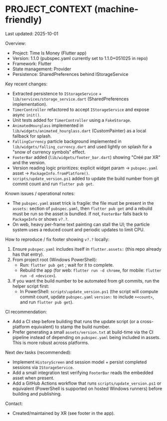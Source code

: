 # PROJECT_CONTEXT (machine-friendly)

Last updated: 2025-10-01

Overview:
- Project: Time Is Money (Flutter app)
- Version: 1.1.0 (pubspec.yaml currently set to 1.1.0+051025 in repo)
- Framework: Flutter
- State management: Provider
- Persistence: SharedPreferences behind IStorageService

Key recent changes:
- Extracted persistence to `IStorageService` + `lib/services/storage_service.dart` (SharedPreferences implementation).
- `TimerController` refactored to accept `IStorageService` and expose async `init()`.
- Unit tests added for `TimerController` using a `FakeStorage`.
- `AnimatedHourglass` implemented in `lib/widgets/animated_hourglass.dart` (CustomPainter) as a local fallback for splash.
- `FallingCurrency` particle background implemented in `lib/widgets/falling_currency.dart` and used lightly on splash for a "snow of currency symbols" effect.
- `FooterBar` added (`lib/widgets/footer_bar.dart`) showing "Créé par XR" and the version.
- Version reading logic prioritizes: explicit widget param → `pubspec.yaml` asset → `PackageInfo.fromPlatform()`.
- `scripts/update_version.ps1` added to update the build number from git commit count and run `flutter pub get`.

Known issues / operational notes:
- The `pubspec.yaml` asset trick is fragile: the file must be present in the `assets:` section of `pubspec.yaml`, then `flutter pub get` and a rebuild must be run so the asset is bundled. If not, `FooterBar` falls back to `PackageInfo` or shows `v?.?`.
- On web, heavy per-frame text painting can stall the UI; the particle system uses a reduced count and periodic updates to limit CPU.

How to reproduce / fix footer showing `v?.?` locally:
1. Ensure `pubspec.yaml` includes itself in `flutter.assets:` (this repo already has that entry).
2. From project root (Windows PowerShell):
   - Run: `flutter pub get` ; wait for it to complete.
   - Rebuild the app (for web: `flutter run -d chrome`, for mobile: `flutter run -d <device>`).
3. If you want the build number to be automated from git commits, run the helper script first:
   - In PowerShell: `scripts\update_version.ps1` (the script will compute commit count, update `pubspec.yaml` `version:` to include `+<count>`, and run `flutter pub get`).

CI recommendation:
- Add a CI step before building that runs the update script (or a cross-platform equivalent) to stamp the build number.
- Prefer generating a small `assets/version.txt` at build-time via the CI pipeline instead of depending on `pubspec.yaml` being included in assets. This is more robust across platforms.

Next dev tasks (recommended):
- Implement `HistoryScreen` and session model + persist completed sessions via `IStorageService`.
- Add a small integration test verifying `FooterBar` reads the embedded asset when present.
- Add a GitHub Actions workflow that runs `scripts/update_version.ps1` or equivalent (PowerShell is supported on hosted Windows runners) before building and publishing.

Contact:
- Created/maintained by XR (see footer in the app).